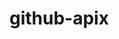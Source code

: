 <!--
# Copyright © (C) 2017 Emory Merryman <emory.merryman@gmail.com>
#   This file is part of github-api.
#
#   github-api is free software: you can redistribute it and/or modify
#   it under the terms of the GNU General Public License as published by
#   the Free Software Foundation, either version 3 of the License, or
#   (at your option) any later version.
#
#   github-api is distributed in the hope that it will be useful,
#   but WITHOUT ANY WARRANTY; without even the implied warranty of
#   MERCHANTABILITY or FITNESS FOR A PARTICULAR PURPOSE.  See the
#   GNU General Public License for more details.
#
#   You should have received a copy of the GNU General Public License
#   along with github-api.  If not, see <http://www.gnu.org/licenses/>.
-->
# github-apix
